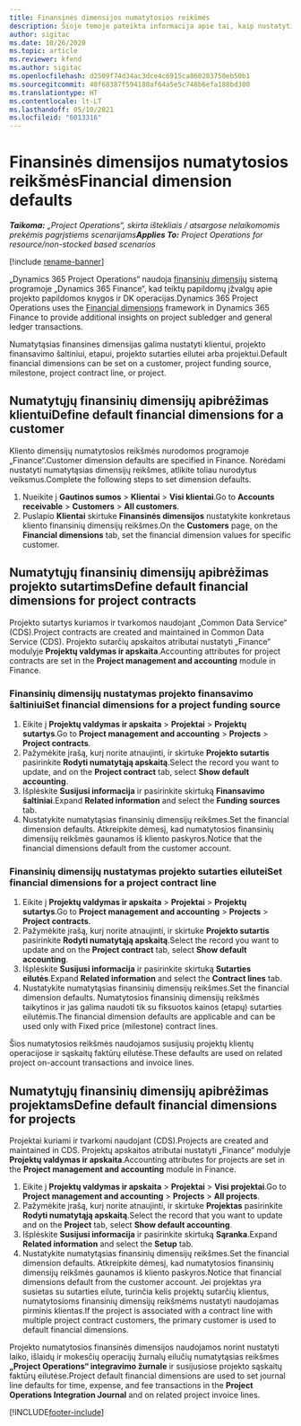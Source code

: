 ```yaml
---
title: Finansinės dimensijos numatytosios reikšmės
description: Šioje temoje pateikta informacija apie tai, kaip nustatyti finansinių dimensijų numatytąsias reikšmes.
author: sigitac
ms.date: 10/26/2020
ms.topic: article
ms.reviewer: kfend
ms.author: sigitac
ms.openlocfilehash: d2509f74d34ac3dce4c6915ca860283750eb50b1
ms.sourcegitcommit: 40f68387f594180af64a5e5c748b6efa188bd300
ms.translationtype: HT
ms.contentlocale: lt-LT
ms.lasthandoff: 05/10/2021
ms.locfileid: "6013316"
---
```

# <a name="financial-dimension-defaults"></a><span data-ttu-id="5874f-103">Finansinės dimensijos numatytosios reikšmės</span><span class="sxs-lookup"><span data-stu-id="5874f-103">Financial dimension defaults</span></span>

<span data-ttu-id="5874f-104">_**Taikoma:** „Project Operations“, skirta ištekliais / atsargose nelaikomomis prekėmis pagrįstiems scenarijams_</span><span class="sxs-lookup"><span data-stu-id="5874f-104">_**Applies To:** Project Operations for resource/non-stocked based scenarios_</span></span>

[!include [rename-banner](~/includes/cc-data-platform-banner.md)]

<span data-ttu-id="5874f-105">„Dynamics 365 Project Operations“ naudoja [finansinių dimensijų](/dynamics365/finance/general-ledger/financial-dimensions) sistemą programoje „Dynamics 365 Finance“, kad teiktų papildomų įžvalgų apie projekto papildomos knygos ir DK operacijas.</span><span class="sxs-lookup"><span data-stu-id="5874f-105">Dynamics 365 Project Operations uses the [Financial dimensions](/dynamics365/finance/general-ledger/financial-dimensions) framework in Dynamics 365 Finance to provide additional insights on project subledger and general ledger transactions.</span></span>

<span data-ttu-id="5874f-106">Numatytąsias finansines dimensijas galima nustatyti klientui, projekto finansavimo šaltiniui, etapui, projekto sutarties eilutei arba projektui.</span><span class="sxs-lookup"><span data-stu-id="5874f-106">Default financial dimensions can be set on a customer, project funding source, milestone, project contract line, or project.</span></span>

## <a name="define-default-financial-dimensions-for-a-customer"></a><span data-ttu-id="5874f-107">Numatytųjų finansinių dimensijų apibrėžimas klientui</span><span class="sxs-lookup"><span data-stu-id="5874f-107">Define default financial dimensions for a customer</span></span>

<span data-ttu-id="5874f-108">Kliento dimensijų numatytosios reikšmės nurodomos programoje „Finance“.</span><span class="sxs-lookup"><span data-stu-id="5874f-108">Customer dimension defaults are specified in Finance.</span></span> <span data-ttu-id="5874f-109">Norėdami nustatyti numatytąsias dimensijų reikšmes, atlikite toliau nurodytus veiksmus.</span><span class="sxs-lookup"><span data-stu-id="5874f-109">Complete the following steps to set dimension defaults.</span></span>

1. <span data-ttu-id="5874f-110">Nueikite į **Gautinos sumos** > **Klientai** > **Visi klientai**.</span><span class="sxs-lookup"><span data-stu-id="5874f-110">Go to **Accounts receivable** > **Customers** > **All customers**.</span></span>
2. <span data-ttu-id="5874f-111">Puslapio **Klientai** skirtuke **Finansinės dimensijos** nustatykite konkretaus kliento finansinių dimensijų reikšmes.</span><span class="sxs-lookup"><span data-stu-id="5874f-111">On the **Customers** page, on the **Financial dimensions** tab, set the financial dimension values for specific customer.</span></span>

## <a name="define-default-financial-dimensions-for-project-contracts"></a><span data-ttu-id="5874f-112">Numatytųjų finansinių dimensijų apibrėžimas projekto sutartims</span><span class="sxs-lookup"><span data-stu-id="5874f-112">Define default financial dimensions for project contracts</span></span>

<span data-ttu-id="5874f-113">Projekto sutartys kuriamos ir tvarkomos naudojant „Common Data Service“ (CDS).</span><span class="sxs-lookup"><span data-stu-id="5874f-113">Project contracts are created and maintained in Common Data Service (CDS).</span></span> <span data-ttu-id="5874f-114">Projekto sutarčių apskaitos atributai nustatyti „Finance“ modulyje **Projektų valdymas ir apskaita**.</span><span class="sxs-lookup"><span data-stu-id="5874f-114">Accounting attributes for project contracts are set in the **Project management and accounting** module in Finance.</span></span>

### <a name="set-financial-dimensions-for-a-project-funding-source"></a><span data-ttu-id="5874f-115">Finansinių dimensijų nustatymas projekto finansavimo šaltiniui</span><span class="sxs-lookup"><span data-stu-id="5874f-115">Set financial dimensions for a project funding source</span></span>

1. <span data-ttu-id="5874f-116">Eikite į **Projektų valdymas ir apskaita** > **Projektai** > **Projektų sutartys**.</span><span class="sxs-lookup"><span data-stu-id="5874f-116">Go to **Project management and accounting** > **Projects** > **Project contracts**.</span></span>
2. <span data-ttu-id="5874f-117">Pažymėkite įrašą, kurį norite atnaujinti, ir skirtuke **Projekto sutartis** pasirinkite **Rodyti numatytąją apskaitą**.</span><span class="sxs-lookup"><span data-stu-id="5874f-117">Select the record you want to update, and on the **Project contract** tab, select **Show default accounting**.</span></span>
3. <span data-ttu-id="5874f-118">Išplėskite **Susijusi informacija** ir pasirinkite skirtuką **Finansavimo šaltiniai**.</span><span class="sxs-lookup"><span data-stu-id="5874f-118">Expand **Related information** and select the **Funding sources** tab.</span></span>
4. <span data-ttu-id="5874f-119">Nustatykite numatytąsias finansinių dimensijų reikšmes.</span><span class="sxs-lookup"><span data-stu-id="5874f-119">Set the financial dimension defaults.</span></span> <span data-ttu-id="5874f-120">Atkreipkite dėmesį, kad numatytosios finansinių dimensijų reikšmės gaunamos iš kliento paskyros.</span><span class="sxs-lookup"><span data-stu-id="5874f-120">Notice that the financial dimensions default from the customer account.</span></span>

### <a name="set-financial-dimensions-for-a-project-contract-line"></a><span data-ttu-id="5874f-121">Finansinių dimensijų nustatymas projekto sutarties eilutei</span><span class="sxs-lookup"><span data-stu-id="5874f-121">Set financial dimensions for a project contract line</span></span>

1. <span data-ttu-id="5874f-122">Eikite į **Projektų valdymas ir apskaita** > **Projektai** > **Projektų sutartys**.</span><span class="sxs-lookup"><span data-stu-id="5874f-122">Go to **Project management and accounting** > **Projects** > **Project contracts**.</span></span>
2. <span data-ttu-id="5874f-123">Pažymėkite įrašą, kurį norite atnaujinti, ir skirtuke **Projekto sutartis** pasirinkite **Rodyti numatytąją apskaitą**.</span><span class="sxs-lookup"><span data-stu-id="5874f-123">Select the record you want to update and on the **Project contract** tab, select **Show default accounting**.</span></span>
3. <span data-ttu-id="5874f-124">Išplėskite **Susijusi informacija** ir pasirinkite skirtuką **Sutarties eilutės**.</span><span class="sxs-lookup"><span data-stu-id="5874f-124">Expand **Related information** and select the **Contract lines** tab.</span></span>
4. <span data-ttu-id="5874f-125">Nustatykite numatytąsias finansinių dimensijų reikšmes.</span><span class="sxs-lookup"><span data-stu-id="5874f-125">Set the financial dimension defaults.</span></span> <span data-ttu-id="5874f-126">Numatytosios finansinių dimensijų reikšmės taikytinos ir jas galima naudoti tik su fiksuotos kainos (etapų) sutarties eilutėmis.</span><span class="sxs-lookup"><span data-stu-id="5874f-126">The financial dimension defaults are applicable and can be used only with Fixed price (milestone) contract lines.</span></span>

<span data-ttu-id="5874f-127">Šios numatytosios reikšmės naudojamos susijusių projektų klientų operacijose ir sąskaitų faktūrų eilutėse.</span><span class="sxs-lookup"><span data-stu-id="5874f-127">These defaults are used on related project on-account transactions and invoice lines.</span></span>

## <a name="define-default-financial-dimensions-for-projects"></a><span data-ttu-id="5874f-128">Numatytųjų finansinių dimensijų apibrėžimas projektams</span><span class="sxs-lookup"><span data-stu-id="5874f-128">Define default financial dimensions for projects</span></span>

<span data-ttu-id="5874f-129">Projektai kuriami ir tvarkomi naudojant (CDS).</span><span class="sxs-lookup"><span data-stu-id="5874f-129">Projects are created and maintained in CDS.</span></span> <span data-ttu-id="5874f-130">Projektų apskaitos atributai nustatyti „Finance“ modulyje **Projektų valdymas ir apskaita**.</span><span class="sxs-lookup"><span data-stu-id="5874f-130">Accounting attributes for projects are set in the **Project management and accounting** module in Finance.</span></span>

1. <span data-ttu-id="5874f-131">Eikite į **Projektų valdymas ir apskaita** > **Projektai** > **Visi projektai**.</span><span class="sxs-lookup"><span data-stu-id="5874f-131">Go to **Project management and accounting** > **Projects** > **All projects**.</span></span>
2. <span data-ttu-id="5874f-132">Pažymėkite įrašą, kurį norite atnaujinti, ir skirtuke **Projektas** pasirinkite **Rodyti numatytąją apskaitą**.</span><span class="sxs-lookup"><span data-stu-id="5874f-132">Select the record that you want to update and on the **Project** tab, select **Show default accounting**.</span></span>
3. <span data-ttu-id="5874f-133">Išplėskite **Susijusi informacija** ir pasirinkite skirtuką **Sąranka**.</span><span class="sxs-lookup"><span data-stu-id="5874f-133">Expand **Related information** and select the **Setup** tab.</span></span>
4. <span data-ttu-id="5874f-134">Nustatykite numatytąsias finansinių dimensijų reikšmes.</span><span class="sxs-lookup"><span data-stu-id="5874f-134">Set the financial dimension defaults.</span></span> <span data-ttu-id="5874f-135">Atkreipkite dėmesį, kad numatytosios finansinių dimensijų reikšmės gaunamos iš kliento paskyros.</span><span class="sxs-lookup"><span data-stu-id="5874f-135">Notice that financial dimensions default from the customer account.</span></span> <span data-ttu-id="5874f-136">Jei projektas yra susietas su sutarties eilute, turinčia kelis projektų sutarčių klientus, numatytosioms finansinių dimensijų reikšmėms nustatyti naudojamas pirminis klientas.</span><span class="sxs-lookup"><span data-stu-id="5874f-136">If the project is associated with a contract line with multiple project contract customers, the primary customer is used to default financial dimensions.</span></span>

<span data-ttu-id="5874f-137">Projekto numatytosios finansinės dimensijos naudojamos norint nustatyti laiko, išlaidų ir mokesčių operacijų žurnalų eilučių numatytąsias reikšmes **„Project Operations“ integravimo žurnale** ir susijusiose projekto sąskaitų faktūrų eilutėse.</span><span class="sxs-lookup"><span data-stu-id="5874f-137">Project default financial dimensions are used to set journal line defaults for time, expense, and fee transactions in the **Project Operations Integration Journal** and on related project invoice lines.</span></span>


[!INCLUDE[footer-include](../includes/footer-banner.md)]